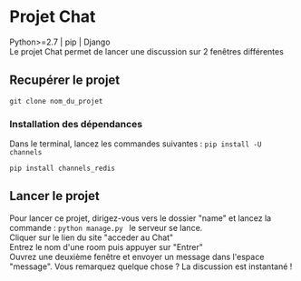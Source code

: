 # Projet Chat
Python>=2.7 | pip | Django
<br>
Le projet Chat permet de lancer une discussion sur 2 fenêtres différentes

## Recupérer le projet 
`git clone nom_du_projet`
### Installation des dépendances
Dans le terminal, lancez les commandes suivantes :
`pip install -U channels`

`pip install channels_redis`
## Lancer le projet 
Pour lancer ce projet, dirigez-vous vers le dossier "name" et lancez la commande :
`python manage.py `
le serveur se lance.
<br>
Cliquer sur le lien du site "acceder au Chat"
<br>
Entrez le nom d'une room puis appuyer sur "Entrer"
<br> 
Ouvrez une deuxième fenêtre et envoyer un message dans l'espace "message". Vous remarquez quelque chose ? La discussion est instantané !
